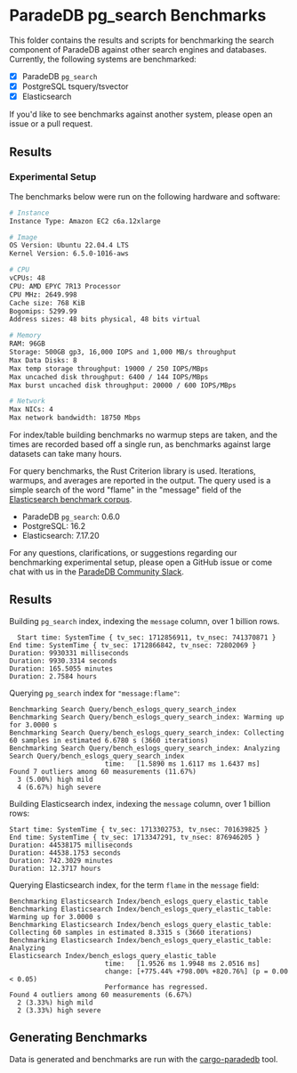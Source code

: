 # ParadeDB pg_search Benchmarks

This folder contains the results and scripts for benchmarking the search component of ParadeDB against other search engines and databases. Currently, the following systems are benchmarked:

- [x] ParadeDB `pg_search`
- [x] PostgreSQL tsquery/tsvector
- [x] Elasticsearch

If you'd like to see benchmarks against another system, please open an issue or a pull request.

## Results

### Experimental Setup

The benchmarks below were run on the following hardware and software:

```bash
# Instance
Instance Type: Amazon EC2 c6a.12xlarge

# Image
OS Version: Ubuntu 22.04.4 LTS
Kernel Version: 6.5.0-1016-aws

# CPU
vCPUs: 48
CPU: AMD EPYC 7R13 Processor
CPU MHz: 2649.998
Cache size: 768 KiB
Bogomips: 5299.99
Address sizes: 48 bits physical, 48 bits virtual

# Memory
RAM: 96GB
Storage: 500GB gp3, 16,000 IOPS and 1,000 MB/s throughput
Max Data Disks: 8
Max temp storage throughput: 19000 / 250 IOPS/MBps
Max uncached disk throughput: 6400 / 144 IOPS/MBps
Max burst uncached disk throughput: 20000 / 600 IOPS/MBps

# Network
Max NICs: 4
Max network bandwidth: 18750 Mbps
```

For index/table building benchmarks no warmup steps are taken, and the times are recorded based off a single run, as benchmarks against large datasets can take many hours.

For query benchmarks, the Rust Criterion library is used. Iterations, warmups, and averages are reported in the output. The query used is a simple search of the word "flame" in the "message" field of the [Elasticsearch benchmark corpus](https://github.com/elastic/elasticsearch-opensearch-benchmark).

- ParadeDB `pg_search`: 0.6.0
- PostgreSQL: 16.2
- Elasticsearch: 7.17.20

For any questions, clarifications, or suggestions regarding our benchmarking experimental setup, please open a GitHub issue or come chat with us in the [ParadeDB Community Slack](https://join.slack.com/t/paradedbcommunity/shared_invite/zt-217mordsh-ielS6BiZf7VW3rqKBFgAlQ).

## Results

Building `pg_search` index, indexing the `message` column, over 1 billion rows.

```
  Start time: SystemTime { tv_sec: 1712856911, tv_nsec: 741370871 }
End time: SystemTime { tv_sec: 1712866842, tv_nsec: 72802069 }
Duration: 9930331 milliseconds
Duration: 9930.3314 seconds
Duration: 165.5055 minutes
Duration: 2.7584 hours
```

Querying `pg_search` index for `"message:flame"`:

```
Benchmarking Search Query/bench_eslogs_query_search_index
Benchmarking Search Query/bench_eslogs_query_search_index: Warming up for 3.0000 s
Benchmarking Search Query/bench_eslogs_query_search_index: Collecting 60 samples in estimated 6.6780 s (3660 iterations)
Benchmarking Search Query/bench_eslogs_query_search_index: Analyzing
Search Query/bench_eslogs_query_search_index
                        time:   [1.5890 ms 1.6117 ms 1.6437 ms]
Found 7 outliers among 60 measurements (11.67%)
  3 (5.00%) high mild
  4 (6.67%) high severe
```

Building Elasticsearch index, indexing the `message` column, over 1 billion rows:

```
Start time: SystemTime { tv_sec: 1713302753, tv_nsec: 701639825 }
End time: SystemTime { tv_sec: 1713347291, tv_nsec: 876946205 }
Duration: 44538175 milliseconds
Duration: 44538.1753 seconds
Duration: 742.3029 minutes
Duration: 12.3717 hours
```

Querying Elasticsearch index, for the term `flame` in the `message` field:

```
Benchmarking Elasticsearch Index/bench_eslogs_query_elastic_table
Benchmarking Elasticsearch Index/bench_eslogs_query_elastic_table: Warming up for 3.0000 s
Benchmarking Elasticsearch Index/bench_eslogs_query_elastic_table: Collecting 60 samples in estimated 8.3315 s (3660 iterations)
Benchmarking Elasticsearch Index/bench_eslogs_query_elastic_table: Analyzing
Elasticsearch Index/bench_eslogs_query_elastic_table
                        time:   [1.9526 ms 1.9948 ms 2.0516 ms]
                        change: [+775.44% +798.00% +820.76%] (p = 0.00 < 0.05)
                        Performance has regressed.
Found 4 outliers among 60 measurements (6.67%)
  2 (3.33%) high mild
  2 (3.33%) high severe
```

## Generating Benchmarks

Data is generated and benchmarks are run with the [cargo-paradedb](/cargo-paradedb/README.md) tool.
